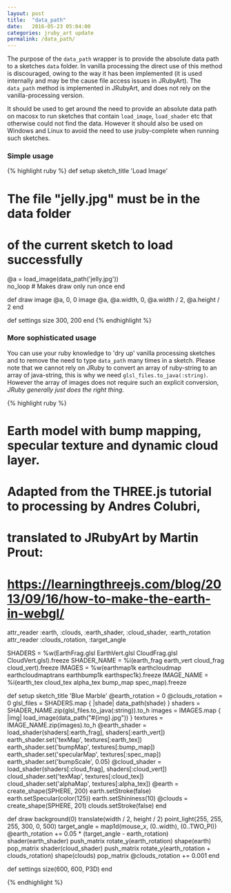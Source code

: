 ```yaml
---
layout: post
title:  "data_path"
date:   2016-05-23 05:04:00
categories: jruby_art update
permalink: /data_path/
---
```

The purpose of the `data_path` wrapper is to provide the absolute data path to a sketches `data` folder. In vanilla processing the direct use of this method is discouraged, owing to the way it has been implemented (it is used internally and may be the cause file access issues in JRubyArt). The `data_path` method is implemented in JRubyArt, and does not rely on the vanilla-processing version.

It should be used to get around the need to provide an absolute data path on macosx to run sketches that contain `load_image`, `load_shader` etc that otherwise could not find the data. However it should also be used on Windows and Linux to avoid the need to use jruby-complete when running such sketches.

### Simple usage ###
{% highlight ruby %}
def setup
  sketch_title 'Load Image'
  # The file "jelly.jpg" must be in the data folder
  # of the current sketch to load successfully
  @a = load_image(data_path('jelly.jpg'))    
  no_loop # Makes draw only run once
end

def draw
  image @a, 0, 0
  image @a, @a.width, 0, @a.width / 2, @a.height / 2
end

def settings
  size 300, 200
end
{% endhighlight %}

### More sophisticated usage ###
You can use your ruby knowledge to 'dry up' vanilla processing sketches and to remove the need to type `data_path` many times in a sketch. Please note that we cannot rely on JRuby to convert an array of ruby-string to an array of java-string, this is why we need `glsl_files.to_java(:string)`. However the array of images does not require such an explicit conversion, _JRuby generally just does the right thing_.

{% highlight ruby %}
# Earth model with bump mapping, specular texture and dynamic cloud layer.
# Adapted from the THREE.js tutorial to processing by Andres Colubri,
# translated to JRubyArt by Martin Prout:
# https://learningthreejs.com/blog/2013/09/16/how-to-make-the-earth-in-webgl/

attr_reader :earth, :clouds, :earth_shader, :cloud_shader, :earth_rotation
attr_reader :clouds_rotation, :target_angle

SHADERS = %w(EarthFrag.glsl EarthVert.glsl CloudFrag.glsl CloudVert.glsl).freeze
SHADER_NAME = %i(earth_frag earth_vert cloud_frag cloud_vert).freeze
IMAGES = %w(earthmap1k earthcloudmap earthcloudmaptrans earthbump1k earthspec1k).freeze
IMAGE_NAME = %i(earth_tex cloud_tex alpha_tex bump_map spec_map).freeze

def setup
  sketch_title 'Blue Marble'
  @earth_rotation = 0
  @clouds_rotation = 0
  glsl_files = SHADERS.map { |shade| data_path(shade) }
  shaders = SHADER_NAME.zip(glsl_files.to_java(:string)).to_h
  images = IMAGES.map { |img| load_image(data_path("#{img}.jpg")) }
  textures = IMAGE_NAME.zip(images).to_h
  @earth_shader = load_shader(shaders[:earth_frag], shaders[:earth_vert])
  earth_shader.set('texMap', textures[:earth_tex])
  earth_shader.set('bumpMap', textures[:bump_map])
  earth_shader.set('specularMap', textures[:spec_map])
  earth_shader.set('bumpScale', 0.05)
  @cloud_shader = load_shader(shaders[:cloud_frag], shaders[:cloud_vert])
  cloud_shader.set('texMap', textures[:cloud_tex])
  cloud_shader.set('alphaMap', textures[:alpha_tex])
  @earth = create_shape(SPHERE, 200)
  earth.setStroke(false)
  earth.setSpecular(color(125))
  earth.setShininess(10)
  @clouds = create_shape(SPHERE, 201)
  clouds.setStroke(false)
end

def draw
  background(0)
  translate(width / 2, height / 2)
  point_light(255, 255, 255, 300, 0, 500)
  target_angle = map1d(mouse_x, (0..width), (0..TWO_PI))
  @earth_rotation += 0.05 * (target_angle - earth_rotation)
  shader(earth_shader)
  push_matrix
  rotate_y(earth_rotation)
  shape(earth)
  pop_matrix
  shader(cloud_shader)
  push_matrix
  rotate_y(earth_rotation + clouds_rotation)
  shape(clouds)
  pop_matrix
  @clouds_rotation += 0.001
end

def settings
  size(600, 600, P3D)
end

{% endhighlight %}
